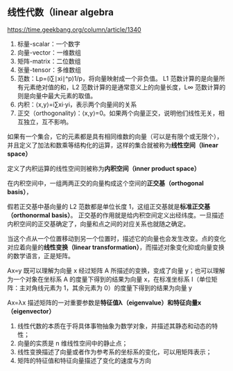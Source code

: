 ## 线性代数（linear algebra
https://time.geekbang.org/column/article/1340
1. 标量-scalar：一个数字
2. 向量-vector：一维数组
3. 矩阵-matrix：二位数组
4. 张量-tensor：多维数组
5. 范数：Lp​=(i∑​∣xi​∣^p)1/p​，将向量映射成一个非负值。
L1 范数计算的是向量所有元素绝对值的和，L2 范数计算的是通常意义上的向量长度，L∞ 范数计算的则是向量中最大元素的取值。
6. 内积：⟨x,y⟩=i∑​xi​⋅yi​，表示两个向量间的关系
7. 正交（orthogonality)：⟨x,y⟩=0。如果两个向量正交，说明他们线性无关，相互独立，互不影响。

如果有一个集合，它的元素都是具有相同维数的向量（可以是有限个或无限个）， 并且定义了加法和数乘等结构化的运算，这样的集合就被称为**线性空间（linear space）**

定义了内积运算的线性空间则被称为**内积空间（inner product space）**

在内积空间中，一组两两正交的向量构成这个空间的**正交基（orthogonal basis）**，

假若正交基中基向量的 L2 范数都是单位长度 1，这组正交基就是**标准正交基（orthonormal basis）**。
正交基的作用就是给内积空间定义出经纬度。⼀旦描述内积空间的正交基确定了，向量和点之间的对应关系也就随之确定。

当这个点从一个位置移动到另一个位置时，描述它的向量也会发生改变。点的变化对应着向量的**线性变换（linear transformation）**，而描述对象变化抑或向量变换的数学语言，正是矩阵。

Ax=y
既可以理解为向量 x 经过矩阵 A 所描述的变换，变成了向量 y；也可以理解为一个对象在坐标系 A 的度量下得到的结果为向量 x，在标准坐标系 I（单位矩阵：主对角线元素为 1，其余元素为 0）的度量下得到的结果为向量 y

Ax=λx
描述矩阵的⼀对重要参数是**特征值λ（eigenvalue）**和**特征向量x（eigenvector）**

1. 线性代数的本质在于将具体事物抽象为数学对象，并描述其静态和动态的特性；
2. 向量的实质是 n 维线性空间中的静止点；
3. 线性变换描述了向量或者作为参考系的坐标系的变化，可以用矩阵表示；
4. 矩阵的特征值和特征向量描述了变化的速度与方向